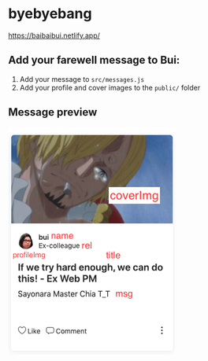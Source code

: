 # byebyebang

https://baibaibui.netlify.app/

## Add your farewell message to Bui:
1. Add your message to `src/messages.js`
2. Add your profile and cover images to the `public/` folder

## Message preview
![](example.png)

